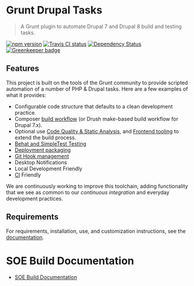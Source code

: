 # Grunt Drupal Tasks

> A Grunt plugin to automate Drupal 7 and Drupal 8 build and testing tasks.

[![npm version](https://badge.fury.io/js/grunt-drupal-tasks.svg)](https://www.npmjs.com/package/grunt-drupal-tasks)
[![Travis CI status](https://travis-ci.org/phase2/grunt-drupal-tasks.svg?branch=master)](https://travis-ci.org/phase2/grunt-drupal-tasks)
[![Dependency Status](https://david-dm.org/phase2/grunt-drupal-tasks.svg)](https://david-dm.org/phase2/grunt-drupal-tasks)
[![Greenkeeper badge](https://badges.greenkeeper.io/phase2/grunt-drupal-tasks.svg)](https://greenkeeper.io/)

## Features

This project is built on the tools of the Grunt community to provide scripted
automation of a number of PHP & Drupal tasks. Here are a few examples of what it
provides:

* Configurable code structure that defaults to a clean development practice.
* Composer [build workflow](docs/10_BUILD.md)
  (or Drush make-based build workflow for Drupal 7.x).
* Optional use [Code Quality & Static Analysis](docs/20_QUALITY.md),
  and [Frontend tooling](docs/30_FRONTEND.md)
  to extend the build process.
* [Behat and SimpleTest Testing](docs/40_TESTING.md)
* [Deployment packaging](docs/60_PACKAGE.md)
* [Git Hook management](docs/70_GIT_INTEGRATION.md)
* Desktop Notifications
* Local Development Friendly
* [CI](docs/80_CI.md) Friendly

We are continuously working to improve this toolchain, adding functionality that
we see as common to our _continuous integration_ and everyday development
practices.

## Requirements

For requirements, installation, use, and customization instructions, see the [documentation](https://phase2.github.io/grunt-drupal-tasks).

# SOE Build Documentation
* [SOE Build Documentation](docs/soe_build_notes.md)